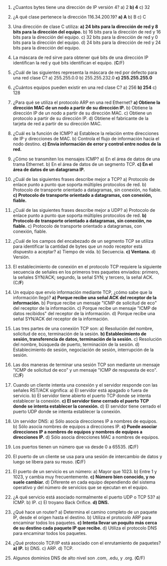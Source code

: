 01. ¿Cuantos bytes tiene una dirección de IP versión 4?
    a) 2
  **b) 4**
    c) 32

02. ¿A qué clase pertenece la dirección 116.34.200.19?
  **a) A**
    b) B
    c) C

03. Una dirección de clase C utiliza:
  **a) 24 bits para la dirección de red y 8 bits para la dirección del equipo.**
    b) 16 bits para la dirección de red y 16 bits para la dirección del equipo.
    c) 32 bits para la dirección de red y 0 bits para la dirección del equipo.
    d) 24 bits para la dirección de red y 24 bits para la dirección del equipo.

04. La máscara de red sirve para obtener qué bits de una dirección IP identifican la red y qué bits identifican el equipo. (**C**/F)

05. ¿Cuál de las siguientes representa la máscara de red por defecto para una red clase C?
    a) 255.255.0.0
    b) 255.255.232.0
  **c) 255.255.255.0**

06. ¿Cuántos equipos pueden existir en una red clase C?
    a) 256
  **b) 254**
    c) 128

07. ¿Para qué se utiliza el protocolo ARP en una red Ethernet?
  **a) Obtiene la dirección MAC de un nodo a partir de su dirección IP.**
    b) Obtiene la dirección IP de un nodo a partir de su dirección MAC.
    c) Obtiene un protocolo a partir de su dirección IP.
    d) Obtiene el fabricante de la tarjeta de red a partir de su dirección MAC.

08. ¿Cuál es la función de ICMP?
    a) Establece la relación entre direcciones de IP y direcciones de MAC.
    b) Controla el flujo de información hacia el nodo destino.
  **c) Envia información de error y control entre nodos de la red.**

09. ¿Cómo se transmiten los mensajes ICMP?
    a) En el área de datos de una trama Ethernet.
    b) En el área de datos de un segmento TCP.
  **c) En el área de datos de un datagrama IP.**

10. ¿Cuál de las siguientes frases describe mejor a TCP?
    a) Protocolo de enlace punto a punto que soporta múltiples protocolos de red.
    b) Protocolo de transporte orientado a datagramas, sin conexión, no fiable.
  **c) Protocolo de transporte orientado a datagramas, con conexión, fiable.**

11. ¿Cuál de las siguientes frases describe mejor a UDP?
    a) Protocolo de enlace punto a punto que soporta múltiples protocolos de red.
  **b) Protocolo de transporte orientado a datagramas, sin conexión, no fiable.**
    c) Protocolo de transporte orientado a datagramas, con conexión, fiable.

12. ¿Cuál de los campos del encabezado de un segmento TCP se utiliza para identificar la cantidad de bytes que un nodo receptor está dispuesto a aceptar?
    a) Tiempo de vida.
    b) Secuencia.
  **c) Ventana.**
    d) Versión.

13. El establecimiento de conexión en el protocolo TCP requiere la siguiente secuencia de señales en los primeros tres paquetes enviados: primero, la señales SYN/ACK; segundo, la señal SYN; y tercero, la señal ACK. (C/**F**)

14. Un equipo que envío información mediante TCP, ¿cómo sabe que la información llegó?
  **a) Porque recibe una señal ACK del receptor de la información.**
    b) Porque recibe un mensaje "ICMP de solicitud de eco" del receptor de la información.
    c) Porque recibe un mensaje "ICMP de datos recibidos" del receptor de la información.
    d) Porque recibe una señal SYN/ACK del receptor de la información.

15. Las tres partes de una conexión TCP son:
    a) Resolución del nombre, solicitud de eco, terminación de la sesión.
  **b) Establecimiento de sesión, transferencia de datos, terminación de la sesión.**
    c) Resolución del nombre, búsqueda de puerto, terminación de la sesión.
    d) Establecimiento de sesión, negociación de sesión, interrupción de la sesión.

16. Las dos maneras de terminar una sesión TCP son mediante un mensaje "ICMP de solicitud de eco" y un mensaje "ICMP de respuesta de eco". (C/**F**)

17. Cuando un cliente intenta una conexión y el servidor responde con las señales RST/ACK significa:
    a) El servidor está apagado o fuera de servicio.
    b) El servidor tiene abierto el puerto TCP donde se intenta establecer la conexión.
  **c) El servidor tiene cerrado el puerto TCP donde se intenta establecer la conexión.**
    d) El servidor tiene cerrado el puerto UDP donde se intenta establecer la conexión.

18. Un servidor DNS:
    a) Sólo asocia direcciones IP a nombres de equipos.
    b) Sólo asocia nombres de equipos a direcciones IP.
  **c) Puede asociar direcciones IP a nombres de equipos y nombres de equipos a direcciones IP.**
    d) Sólo asocia direcciones MAC a nombres de equipos.

19. Los puertos tienen un número que va desde 0 a 65535. (**C**/F)

20. El puerto de un cliente se usa para una sesión de intercambio de datos y luego se libera para su reuso. (**C**/F)

21. El puerto de un servicio es un número:
    a) Mayor que 1023.
    b) Entre 1 y 1023, y cambia muy frecuentemente.
    **c) Número bien conocido, y no suele cambiar.**
    d) Diferente en cada equipo dependiendo del sistema operativo y del número de servicios que se ejecutan en el equipo.

22. ¿A qué servicio está asociado normalmente el puerto UDP o TCP 53?
    a) ICMP.
    b) IP.
    c) El troyano Back Orifice.
  **d) DNS.**

23. ¿Qué hace un router?
    a) Determina el camino completo de un paquete IP, desde el origen hasta el destino.
    b) Utiliza el protocolo ARP para encaminar todos los paquetes.
  **c) Intenta llevar un poquito más cerca de su destino cada paquete IP que recibe.**
    d) Utiliza el protocolo DNS para encaminar todos los paquetes.

24. ¿Qué protocolo TCP/IP está asociado con el enrutamiento de paquetes?
  **a) IP.**
    b) DNS.
    c) ARP.
    d) TCP.

25. Algunos dominios DNS de alto nivel son .com, .edu, y .org. (**C**/F)

